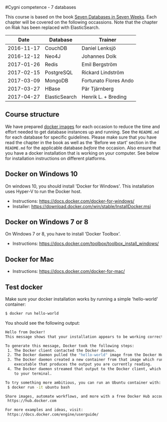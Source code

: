 #Cygni competence - 7 databases

This course is based on the book [Seven Databases in Seven Weeks](https://pragprog.com/book/rwdata/seven-databases-in-seven-weeks). Each chapter will be covered on the following occassions. Note that the chapter on Riak has been replaced with ElasticSearch.

| Date       | Database        | Trainer               |
| ---------- | --------------- | --------------------- |
| 2016-11-17 | CouchDB         | Daniel Lenksjö        |
| 2016-12-12 | Neo4J           | Johannes Dolk         |
| 2017-01-26 | Redis           | Emil Bergström        |
| 2017-02-15 | PostgreSQL      | Rickard Lindström     |
| 2017-03-09 | MongoDB         | Fortunato Flores Ando |
| 2017-03-27 | HBase           | Pär Tjärnberg         |
| 2017-04-27 | ElasticSearch   | Henrik L. + Breding   |

## Course structure
We have prepared [docker images](https://hub.docker.com/r/cygni/7-databases/tags/) for each occasion to reduce the time and effort needed to get database instances up and running. See the `README.md` for each database for specific guidelines. Please make sure that you have read the chapter in the book as well as the 'Before we start' section in the `README.md` for the applicable database *before* the occasion. Also ensure that you have a docker installation that is working on your computer. See below for installation instructions on different platforms.

## Docker on Windows 10
On windows 10, you should install 'Docker for Windows'. This installation uses Hyper-V to run the Docker host.

- Instructions: https://docs.docker.com/docker-for-windows/
- Installer: https://download.docker.com/win/stable/InstallDocker.msi

## Docker on Windows 7 or 8
On Windows 7 or 8, you have to install 'Docker Toolbox'.

- Instructions: https://docs.docker.com/toolbox/toolbox_install_windows/ 

## Docker for Mac

- Instructions: https://docs.docker.com/docker-for-mac/

## Test docker
Make sure your docker installation works by running a simple 'hello-world' container:

``` bash
$ docker run hello-world
```

You should see the following output:

``` bash
Hello from Docker!
This message shows that your installation appears to be working correctly.

To generate this message, Docker took the following steps:
 1. The Docker client contacted the Docker daemon.
 2. The Docker daemon pulled the "hello-world" image from the Docker Hub.
 3. The Docker daemon created a new container from that image which runs the
    executable that produces the output you are currently reading.
 4. The Docker daemon streamed that output to the Docker client, which sent it
    to your terminal.

To try something more ambitious, you can run an Ubuntu container with:
 $ docker run -it ubuntu bash

Share images, automate workflows, and more with a free Docker Hub account:
 https://hub.docker.com

For more examples and ideas, visit:
 https://docs.docker.com/engine/userguide/
```
